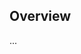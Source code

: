 <!-- Note: Please must use one of our issue templates to file an issue! 🛑 -->
<!-- 👉 https://github.com/JoshuaKGoldberg/eslint-plugin-erasable-syntax-only/issues/new/choose 👈 -->
<!-- **Issues that should have been filed with a template will be closed without action, and we will ask you to use a template.** -->

<!-- This blank issue template is only for issues that don't fit any of the templates. -->

## Overview

...
